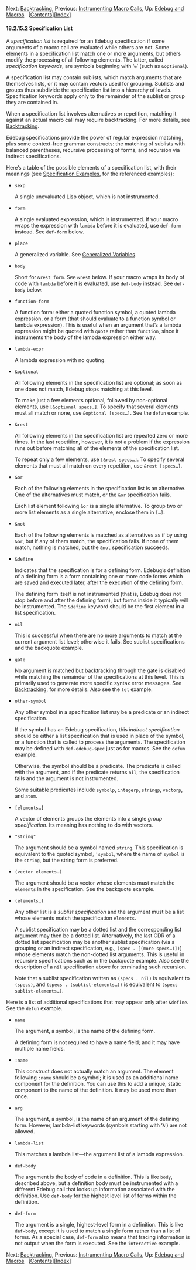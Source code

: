

Next: [Backtracking](Backtracking.html), Previous: [Instrumenting Macro Calls](Instrumenting-Macro-Calls.html), Up: [Edebug and Macros](Edebug-and-Macros.html)   \[[Contents](index.html#SEC_Contents "Table of contents")]\[[Index](Index.html "Index")]

#### 18.2.15.2 Specification List

A *specification list* is required for an Edebug specification if some arguments of a macro call are evaluated while others are not. Some elements in a specification list match one or more arguments, but others modify the processing of all following elements. The latter, called *specification keywords*, are symbols beginning with ‘`&`’ (such as `&optional`).

A specification list may contain sublists, which match arguments that are themselves lists, or it may contain vectors used for grouping. Sublists and groups thus subdivide the specification list into a hierarchy of levels. Specification keywords apply only to the remainder of the sublist or group they are contained in.

When a specification list involves alternatives or repetition, matching it against an actual macro call may require backtracking. For more details, see [Backtracking](Backtracking.html).

Edebug specifications provide the power of regular expression matching, plus some context-free grammar constructs: the matching of sublists with balanced parentheses, recursive processing of forms, and recursion via indirect specifications.

Here’s a table of the possible elements of a specification list, with their meanings (see [Specification Examples](Specification-Examples.html), for the referenced examples):

*   `sexp`

    A single unevaluated Lisp object, which is not instrumented.

*   `form`

    A single evaluated expression, which is instrumented. If your macro wraps the expression with `lambda` before it is evaluated, use `def-form` instead. See `def-form` below.

*   `place`

    A generalized variable. See [Generalized Variables](Generalized-Variables.html).

*   `body`

    Short for `&rest form`. See `&rest` below. If your macro wraps its body of code with `lambda` before it is evaluated, use `def-body` instead. See `def-body` below.

*   `function-form`

    A function form: either a quoted function symbol, a quoted lambda expression, or a form (that should evaluate to a function symbol or lambda expression). This is useful when an argument that’s a lambda expression might be quoted with `quote` rather than `function`, since it instruments the body of the lambda expression either way.

*   `lambda-expr`

    A lambda expression with no quoting.

*   `&optional`

    All following elements in the specification list are optional; as soon as one does not match, Edebug stops matching at this level.

    To make just a few elements optional, followed by non-optional elements, use `[&optional specs…]`. To specify that several elements must all match or none, use `&optional [specs…]`. See the `defun` example.

*   `&rest`

    All following elements in the specification list are repeated zero or more times. In the last repetition, however, it is not a problem if the expression runs out before matching all of the elements of the specification list.

    To repeat only a few elements, use `[&rest specs…]`. To specify several elements that must all match on every repetition, use `&rest [specs…]`.

*   `&or`

    Each of the following elements in the specification list is an alternative. One of the alternatives must match, or the `&or` specification fails.

    Each list element following `&or` is a single alternative. To group two or more list elements as a single alternative, enclose them in `[…]`.

*   `&not`

    Each of the following elements is matched as alternatives as if by using `&or`, but if any of them match, the specification fails. If none of them match, nothing is matched, but the `&not` specification succeeds.

*   `&define`

    Indicates that the specification is for a defining form. Edebug’s definition of a defining form is a form containing one or more code forms which are saved and executed later, after the execution of the defining form.

    The defining form itself is not instrumented (that is, Edebug does not stop before and after the defining form), but forms inside it typically will be instrumented. The `&define` keyword should be the first element in a list specification.

*   `nil`

    This is successful when there are no more arguments to match at the current argument list level; otherwise it fails. See sublist specifications and the backquote example.

*   `gate`

    No argument is matched but backtracking through the gate is disabled while matching the remainder of the specifications at this level. This is primarily used to generate more specific syntax error messages. See [Backtracking](Backtracking.html), for more details. Also see the `let` example.

*   `other-symbol`

    Any other symbol in a specification list may be a predicate or an indirect specification.

    If the symbol has an Edebug specification, this *indirect specification* should be either a list specification that is used in place of the symbol, or a function that is called to process the arguments. The specification may be defined with `def-edebug-spec` just as for macros. See the `defun` example.

    Otherwise, the symbol should be a predicate. The predicate is called with the argument, and if the predicate returns `nil`, the specification fails and the argument is not instrumented.

    Some suitable predicates include `symbolp`, `integerp`, `stringp`, `vectorp`, and `atom`.

*   `[elements…]`

    A vector of elements groups the elements into a single *group specification*. Its meaning has nothing to do with vectors.

*   `"string"`

    The argument should be a symbol named `string`. This specification is equivalent to the quoted symbol, `'symbol`, where the name of `symbol` is the `string`, but the string form is preferred.

*   `(vector elements…)`

    The argument should be a vector whose elements must match the `elements` in the specification. See the backquote example.

*   `(elements…)`

    Any other list is a *sublist specification* and the argument must be a list whose elements match the specification `elements`.

    A sublist specification may be a dotted list and the corresponding list argument may then be a dotted list. Alternatively, the last CDR of a dotted list specification may be another sublist specification (via a grouping or an indirect specification, e.g., `(spec . [(more specs…)])`) whose elements match the non-dotted list arguments. This is useful in recursive specifications such as in the backquote example. Also see the description of a `nil` specification above for terminating such recursion.

    Note that a sublist specification written as `(specs . nil)` is equivalent to `(specs)`, and `(specs . (sublist-elements…))` is equivalent to `(specs sublist-elements…)`.

Here is a list of additional specifications that may appear only after `&define`. See the `defun` example.

*   `name`

    The argument, a symbol, is the name of the defining form.

    A defining form is not required to have a name field; and it may have multiple name fields.

*   `:name`

    This construct does not actually match an argument. The element following `:name` should be a symbol; it is used as an additional name component for the definition. You can use this to add a unique, static component to the name of the definition. It may be used more than once.

*   `arg`

    The argument, a symbol, is the name of an argument of the defining form. However, lambda-list keywords (symbols starting with ‘`&`’) are not allowed.

*   `lambda-list`

    This matches a lambda list—the argument list of a lambda expression.

*   `def-body`

    The argument is the body of code in a definition. This is like `body`, described above, but a definition body must be instrumented with a different Edebug call that looks up information associated with the definition. Use `def-body` for the highest level list of forms within the definition.

*   `def-form`

    The argument is a single, highest-level form in a definition. This is like `def-body`, except it is used to match a single form rather than a list of forms. As a special case, `def-form` also means that tracing information is not output when the form is executed. See the `interactive` example.

Next: [Backtracking](Backtracking.html), Previous: [Instrumenting Macro Calls](Instrumenting-Macro-Calls.html), Up: [Edebug and Macros](Edebug-and-Macros.html)   \[[Contents](index.html#SEC_Contents "Table of contents")]\[[Index](Index.html "Index")]
